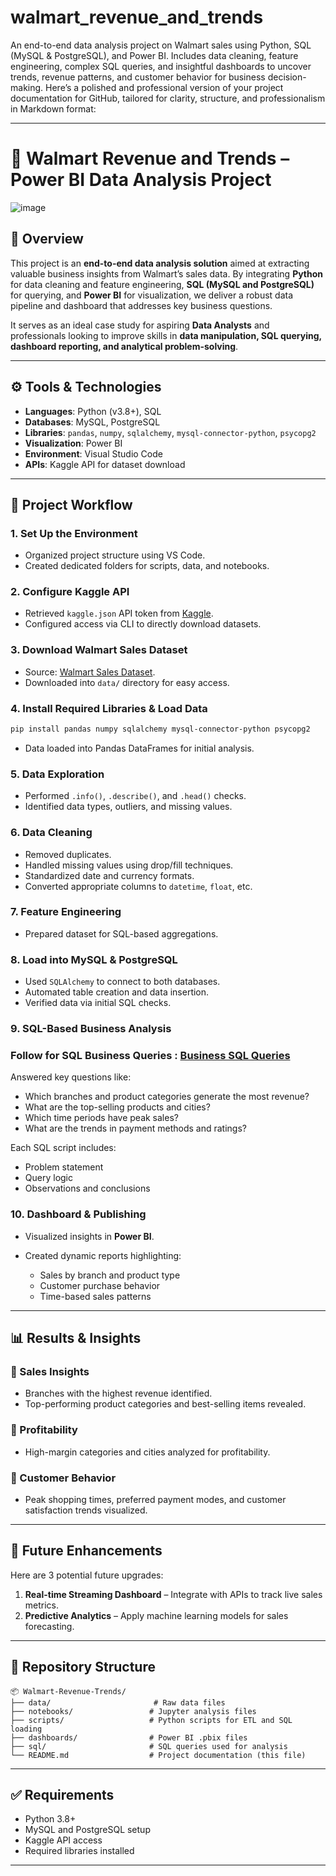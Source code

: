 # walmart_revenue_and_trends
An end-to-end data analysis project on Walmart sales using Python, SQL (MySQL &amp; PostgreSQL), and Power BI. Includes data cleaning, feature engineering, complex SQL queries, and insightful dashboards to uncover trends, revenue patterns, and customer behavior for business decision-making.
Here’s a polished and professional version of your project documentation for GitHub, tailored for clarity, structure, and professionalism in Markdown format:

---

# 🛒 Walmart Revenue and Trends – Power BI Data Analysis Project
![image](https://github.com/user-attachments/assets/1e59857a-dd97-42da-9e7b-266ed00dde41)


## 📌 Overview

This project is an **end-to-end data analysis solution** aimed at extracting valuable business insights from Walmart’s sales data. By integrating **Python** for data cleaning and feature engineering, **SQL (MySQL and PostgreSQL)** for querying, and **Power BI** for visualization, we deliver a robust data pipeline and dashboard that addresses key business questions.

It serves as an ideal case study for aspiring **Data Analysts** and professionals looking to improve skills in **data manipulation, SQL querying, dashboard reporting, and analytical problem-solving**.

---

## ⚙️ Tools & Technologies

* **Languages**: Python (v3.8+), SQL
* **Databases**: MySQL, PostgreSQL
* **Libraries**: `pandas`, `numpy`, `sqlalchemy`, `mysql-connector-python`, `psycopg2`
* **Visualization**: Power BI
* **Environment**: Visual Studio Code
* **APIs**: Kaggle API for dataset download

---

## 📁 Project Workflow

### 1. Set Up the Environment

* Organized project structure using VS Code.
* Created dedicated folders for scripts, data, and notebooks.

### 2. Configure Kaggle API

* Retrieved `kaggle.json` API token from [Kaggle](https://www.kaggle.com/).
* Configured access via CLI to directly download datasets.

### 3. Download Walmart Sales Dataset

* Source: [Walmart Sales Dataset](https://www.kaggle.com/datasets/najir0123/walmart-10k-sales-datasets).
* Downloaded into `data/` directory for easy access.

### 4. Install Required Libraries & Load Data

```bash
pip install pandas numpy sqlalchemy mysql-connector-python psycopg2
```

* Data loaded into Pandas DataFrames for initial analysis.

### 5. Data Exploration

* Performed `.info()`, `.describe()`, and `.head()` checks.
* Identified data types, outliers, and missing values.

### 6. Data Cleaning

* Removed duplicates.
* Handled missing values using drop/fill techniques.
* Standardized date and currency formats.
* Converted appropriate columns to `datetime`, `float`, etc.

### 7. Feature Engineering

* Prepared dataset for SQL-based aggregations.

### 8. Load into MySQL & PostgreSQL

* Used `SQLAlchemy` to connect to both databases.
* Automated table creation and data insertion.
* Verified data via initial SQL checks.

### 9. SQL-Based Business Analysis
### Follow for SQL Business Queries : [Business SQL Queries](https://github.com/laxdippatel/walmart_revenue_and_trends/blob/main/Business_SQL_Quries.md)

Answered key questions like:

* Which branches and product categories generate the most revenue?
* What are the top-selling products and cities?
* Which time periods have peak sales?
* What are the trends in payment methods and ratings?

Each SQL script includes:

* Problem statement
* Query logic
* Observations and conclusions

### 10. Dashboard & Publishing

* Visualized insights in **Power BI**.
* Created dynamic reports highlighting:

  * Sales by branch and product type
  * Customer purchase behavior
  * Time-based sales patterns

---

## 📊 Results & Insights

### 🔹 Sales Insights

* Branches with the highest revenue identified.
* Top-performing product categories and best-selling items revealed.

### 🔹 Profitability

* High-margin categories and cities analyzed for profitability.

### 🔹 Customer Behavior

* Peak shopping times, preferred payment modes, and customer satisfaction trends visualized.

---

## 🚀 Future Enhancements

Here are 3 potential future upgrades:

1. **Real-time Streaming Dashboard** – Integrate with APIs to track live sales metrics.
2. **Predictive Analytics** – Apply machine learning models for sales forecasting.
---

## 📁 Repository Structure

```
📦 Walmart-Revenue-Trends/
├── data/                       # Raw data files
├── notebooks/                 # Jupyter analysis files
├── scripts/                   # Python scripts for ETL and SQL loading
├── dashboards/                # Power BI .pbix files
├── sql/                       # SQL queries used for analysis
└── README.md                  # Project documentation (this file)
```

---

## ✅ Requirements

* Python 3.8+
* MySQL and PostgreSQL setup
* Kaggle API access
* Required libraries installed

---
